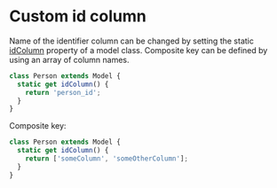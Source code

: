# Custom id column

Name of the identifier column can be changed by setting the static [idColumn](https://github.com/Vincit/objection.js/tree/v1/doc/api/model/static-properties.md#static-idcolumn) property of a model class. Composite key can be defined by using an array of column names.

```js
class Person extends Model {
  static get idColumn() {
    return 'person_id';
  }
}
```

Composite key:

```js
class Person extends Model {
  static get idColumn() {
    return ['someColumn', 'someOtherColumn'];
  }
}
```

